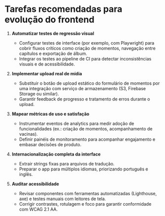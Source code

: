 # Tarefas recomendadas para evolução do frontend

1. **Automatizar testes de regressão visual**
   - Configurar testes de interface (por exemplo, com Playwright) para cobrir fluxos críticos como criação de momentos, navegação entre capítulos e exportação de álbum.
   - Integrar os testes ao pipeline de CI para detectar inconsistências visuais e de acessibilidade.

2. **Implementar upload real de mídia**
   - Substituir o botão de upload estático do formulário de momentos por uma integração com serviço de armazenamento (S3, Firebase Storage ou similar).
   - Garantir feedback de progresso e tratamento de erros durante o upload.

3. **Mapear métricas de uso e satisfação**
   - Instrumentar eventos de analytics para medir adoção de funcionalidades (ex.: criação de momentos, acompanhamento de vacinas).
   - Definir painéis de monitoramento para acompanhar engajamento e embasar decisões de produto.

4. **Internacionalização completa da interface**
   - Extrair strings fixas para arquivos de tradução.
   - Preparar o app para múltiplos idiomas, priorizando português e inglês.

5. **Auditar acessibilidade**
   - Revisar componentes com ferramentas automatizadas (Lighthouse, axe) e testes manuais com leitores de tela.
   - Corrigir contrastes, rotulagem e foco para garantir conformidade com WCAG 2.1 AA.
